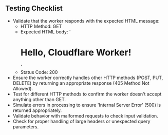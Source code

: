 ## Testing Checklist

- Validate that the worker responds with the expected HTML message:
  - HTTP Method: GET
  - Expected HTML body: '<h1>Hello, Cloudflare Worker!</h1>'
  - Status Code: 200
- Ensure the worker correctly handles other HTTP methods (POST, PUT, DELETE) by returning an appropriate response (405 Method Not Allowed).
- Test for different HTTP methods to confirm the worker doesn't accept anything other than GET.
- Simulate errors in processing to ensure 'Internal Server Error' (500) is returned appropriately.
- Validate behavior with malformed requests to check input validation.
- Check for proper handling of large headers or unexpected query parameters.